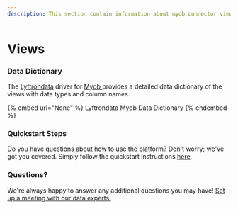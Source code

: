 ```yaml
---
description: This section contain information about myob connector views information
---
```


# Views

### Data Dictionary

The [Lyftrondata](https://www.lyftrondata.com/) driver for [Myob](None/)[ ](https://www.lyftrondata.com/integration/myob/)provides a detailed data dictionary of the views with data types and column names.

{% embed url="None" %}
Lyftrondata Myob Data Dictionary
{% endembed %}

### Quickstart Steps

Do you have questions about how to use the platform? Don't worry; we've got you covered. Simply follow the quickstart instructions [here](../README.md).

### Questions? <a href="#questions" id="questions"></a>

We're always happy to answer any additional questions you may have! [Set up a meeting with our data experts.](https://www.lyftrondata.com/book-a-meeting/)


